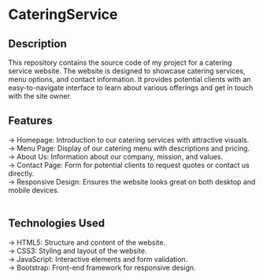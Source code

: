 # CateringService
## Description
This repository contains the source code of my project for a catering service website. The website is designed to showcase catering services, menu options, and contact information. It provides potential clients with an easy-to-navigate interface to learn about various offerings and get in touch with the site owner.
<br>
## Features
-> Homepage: Introduction to our catering services with attractive visuals.<br>
-> Menu Page: Display of our catering menu with descriptions and pricing.<br>
-> About Us: Information about our company, mission, and values.<br>
-> Contact Page: Form for potential clients to request quotes or contact us directly.<br>
-> Responsive Design: Ensures the website looks great on both desktop and mobile devices.<br>
<br>
## Technologies Used
-> HTML5: Structure and content of the website.<br>
-> CSS3: Styling and layout of the website.<br>
-> JavaScript: Interactive elements and form validation.<br>
-> Bootstrap: Front-end framework for responsive design.<br>
